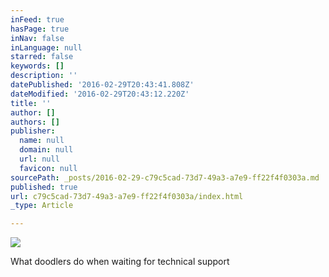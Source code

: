 ```yaml
---
inFeed: true
hasPage: true
inNav: false
inLanguage: null
starred: false
keywords: []
description: ''
datePublished: '2016-02-29T20:43:41.808Z'
dateModified: '2016-02-29T20:43:12.220Z'
title: ''
author: []
authors: []
publisher:
  name: null
  domain: null
  url: null
  favicon: null
sourcePath: _posts/2016-02-29-c79c5cad-73d7-49a3-a7e9-ff22f4f0303a.md
published: true
url: c79c5cad-73d7-49a3-a7e9-ff22f4f0303a/index.html
_type: Article

---
```

![](https://the-grid-user-content.s3-us-west-2.amazonaws.com/238d17f9-1324-4662-b14d-6f57a84a280a.jpg)

What doodlers do when waiting for technical support